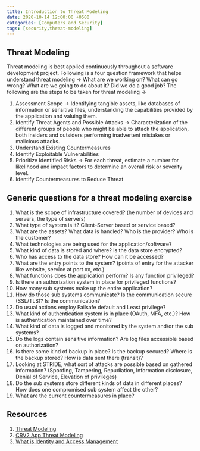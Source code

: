```yaml
---
title: Introduction to Threat Modeling
date: 2020-10-14 12:00:00 +0500
categories: [Computers and Security]
tags: [security,threat-modeling]
---
```


## Threat Modeling

Threat modeling is best applied continuously throughout a software development project. Following is a four question framework that helps understand threat modeling &rarr; What are we working on? What can go wrong? What are we going to do about it? Did we do a good job? The following are the steps to be taken for threat modeling &rarr;

1. Assessment Scope &rarr; Identifying tangible assets, like databases of information or sensitive files, understanding the capabilities provided by the application and valuing them.
2. Identify Threat Agents and Possible Attacks &rarr; Characterization of the different groups of people who might be able to attack the application, both insiders and outsiders performing inadvertent mistakes or malicious attacks.
3. Understand Existing Countermeasures
4. Identify Exploitable Vulnerabilities
5. Prioritize Identified Risks &rarr; For each threat, estimate a number for likelihood and impact factors to determine an overall risk or severity level.
6. Identify Countermeasures to Reduce Threat

## Generic questions for a threat modeling exercise

1. What is the scope of infrastructure covered? (he number of devices and servers, the type of servers)
2. What type of system is it? Client-Server based or service based?
3. What are the assets? What data is handled? Who is the provider? Who is the customer?
4. What technologies are being used for the application/software?
5. What kind of data is stored and where? Is the data store encrypted?
6. Who has access to the data store? How can it be accessed?
7. What are the entry points to the system? (points of entry for the attacker like website, service at port xx, etc.)
8. What functions does the application perform? Is any function privileged?
9. Is there an authorization system in place for privileged functions?
10. How many sub systems make up the entire application?
11. How do those sub systems communicate? Is the communication secure (SSL/TLS)? Is the communication?
12. Do usual actions employ Failsafe default and Least privilege?
13. What kind of authentication system is in place (OAuth, MFA, etc.)? How is authentication maintained over time?
14. What kind of data is logged and monitored by the system and/or the sub systems?
15. Do the logs contain sensitive information? Are log files accessible based on authorization?
16. Is there some kind of backup in place? Is the backup secured? Where is the backup stored? How is data sent there (transit)?
17. Looking at STRIDE, what sort of attacks are possible based on gathered information? (Spoofing, Tampering, Repudiation, Information disclosure, Denial of Service, Elevation of privileges)
18. Do the sub systems store different kinds of data in different places? How does one compromised sub system affect the other?
19. What are the current countermeasures in place?

## Resources

1. [Threat Modeling](https://owasp.org/www-community/Threat_Modeling)
2. [CRV2 App Threat Modeling](https://owasp.org/www-community/CRV2_AppThreatModeling)
3. [What is Identity and Access Management](https://www.cloudflare.com/en-in/learning/access-management/what-is-identity-and-access-management/)
